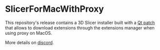 # SlicerForMacWithProxy

This repository's release contains a 3D Slicer installer built with a [Qt patch](https://github.com/qt/qtbase/commit/94c3c7a491e0c25cf2179efe04c2fbd80b370c1c#diff-3cfd00a70578d8e3f82970fc01470b3da316178d6123267c6bc677a4e1251592) that allows to download extensions through the extensions manager when using proxy on MacOS.

More details on [discord](https://discourse.slicer.org/t/proxy-issue-in-extensions-manager/23467).
